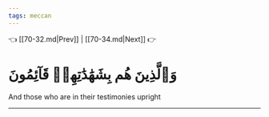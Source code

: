 ```yaml
---
tags: meccan
---
```


👈 [[70-32.md|Prev]] | [[70-34.md|Next]] 👉

# وَٱلَّذِينَ هُم بِشَهَٰدَٰتِهِمۡ قَآئِمُونَ

And those who are in their testimonies upright

---

